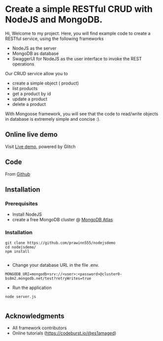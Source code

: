 # Create a simple RESTful CRUD with NodeJS and MongoDB.

Hi, Welcome to my project.
Here, you will find example code to create a RESTful service, using the following frameworks

* NodeJS as the server
* MongoDB as database
* SwaggerUI for NodeJS as the user interface to invoke the REST operations

Our CRUD service allow you to

* create a simple object ( product)
* list products
* get a product by id
* update a product
* delete a product


With Mongoose framework, you will see that the code to read/write objects in database is extremely simple and concise :).

## Online live demo

Visit [Live demo](https://nodejsdemo.glitch.me/), powered by Glitch

## Code

From [Github](https://github.com/prawinn555/nodejsdemo)


## Installation


### Prerequisites

* Install NodeJS
* create a free MongoDB cluster @ [MongoDB Atlas](https://www.mongodb.com/cloud/atlas)


### Installation


```
git clone https://github.com/prawinn555/nodejsdemo
cd nodejsdemo/
npm install
 
```

* Change your database URL in the file .env. 


```
MONGODB_URI=mongodb+srv://<user>:<password>@cluster0-bs8m2.mongodb.net/test?retryWrites=true

```

* Run the application

```
node server.js
 
```

## Acknowledgments

* All framework contributors
* Online tutorials (https://codeburst.io/@es1amaged)
